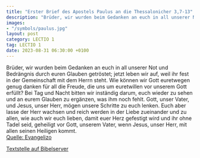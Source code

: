 ```yaml
---
title: "Erster Brief des Apostels Paulus an die Thessalonicher 3,7-13"
description: "Brüder, wir wurden beim Gedanken an euch in all unserer Not und Bedrängnis durch euren Glauben getröstet; jetzt leben wir auf, weil ihr fest in der Gemeinschaft mit dem Herrn steht. Wie können wir Gott euretwegen genug danken für all die Freude, die uns um euretwillen vor unserem...."
images:
- "/symbols/paulus.jpg"
layout: post
category: LECTIO 1
tag: LECTIO 1
date: 2023-08-31 06:30:00 +0100
---
```

Brüder, wir wurden beim Gedanken an euch in all unserer Not und Bedrängnis durch euren Glauben getröstet;
jetzt leben wir auf, weil ihr fest in der Gemeinschaft mit dem Herrn steht.
Wie können wir Gott euretwegen genug danken für all die Freude, die uns um euretwillen vor unserem Gott erfüllt?
Bei Tag und Nacht bitten wir inständig darum, euch wieder zu sehen und an eurem Glauben zu ergänzen, was ihm noch fehlt.<!--more-->
Gott, unser Vater, und Jesus, unser Herr, mögen unsere Schritte zu euch lenken.
Euch aber lasse der Herr wachsen und reich werden in der Liebe zueinander und zu allen, wie auch wir euch lieben,
damit euer Herz gefestigt wird und ihr ohne Tadel seid, geheiligt vor Gott, unserem Vater, wenn Jesus, unser Herr, mit allen seinen Heiligen kommt.<br>
[Quelle: Evangelizo](https://evangeliumtagfuertag.org/DE/gospel)

[Textstelle auf Bibelserver](https://www.bibleserver.com/EU/1.Thessalonicher3,7-13)
